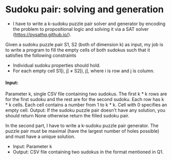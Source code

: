 # Sudoku pair: solving and generation
* I have to write a k-sudoku puzzle pair solver and generator by encoding the problem to propositional logic and solving it via a SAT solver (https://pysathq.github.io/). 

Given a sudoku puzzle pair S1, S2 (both of dimension k) as input, my job is to write a program to fill the empty cells of both sudokus such that it satisfies the following constraints
* Individual sudoku properties should hold.
* For each empty cell S1[i, j] ≠ S2[i, j], where i is row and j is column.

#### Input: 
Parameter k, single CSV file containing two sudokus. The first k * k rows are for the first sudoku and the rest are for the second sudoku. Each row has k * k cells. Each cell contains a number from 1 to k * k. Cell with 0 specifies an empty cell.
Output: If the sudoku puzzle pair doesn't have any solution, you should return None otherwise return the filled sudoku pair.

In the second part, I have to write a k-sudoku puzzle pair generator. The puzzle pair must be maximal (have the largest number of holes possible) and must have a unique solution. 
* Input: Parameter k
* Output: CSV file containing two sudokus in the format mentioned in Q1.

